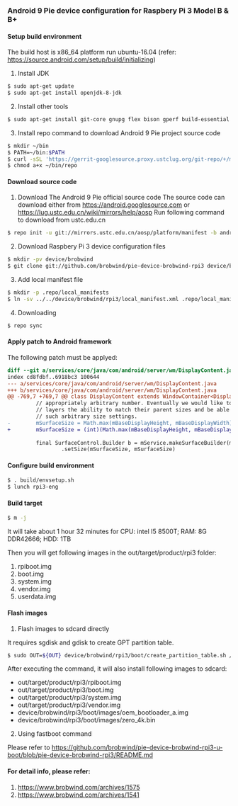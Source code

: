 ### Android 9 Pie device configuration for Raspbery Pi 3 Model B & B+

#### Setup build environment
The build host is x86_64 platform run ubuntu-16.04 (refer: https://source.android.com/setup/build/initializing)
1. Install JDK
```bash
$ sudo apt-get update
$ sudo apt-get install openjdk-8-jdk
```
2. Install other tools
```bash
$ sudo apt-get install git-core gnupg flex bison gperf build-essential zip curl zlib1g-dev gcc-multilib g++-multilib libc6-dev-i386 lib32ncurses5-dev x11proto-core-dev libx11-dev lib32z-dev libgl1-mesa-dev libxml2-utils xsltproc unzip
```
3. Install repo command to download Android 9 Pie project source code
```bash
$ mkdir ~/bin
$ PATH=~/bin:$PATH
$ curl -sSL 'https://gerrit-googlesource.proxy.ustclug.org/git-repo/+/master/repo?format=TEXT' | base64 -d > ~/bin/repo
$ chmod a+x ~/bin/repo
```

#### Download source code
1. Download The Android 9 Pie official source code
The source code can download either from https://android.googlesource.com or https://lug.ustc.edu.cn/wiki/mirrors/help/aosp
Run following command to download from ustc.edu.cn
```bash
$ repo init -u git://mirrors.ustc.edu.cn/aosp/platform/manifest -b android-9.0.0_r8 --repo-url=git://mirrors.ustc.edu.cn/aosp/tools/repo
```

2. Download Raspbery Pi 3 device configuration files
```bash
$ mkdir -pv device/brobwind
$ git clone git://github.com/brobwind/pie-device-brobwind-rpi3 device/brobwind/rpi3
```

3. Add local manifest file
```bash
$ mkdir -p .repo/local_manifests
$ ln -sv ../../device/brobwind/rpi3/local_manifest.xml .repo/local_manifests/
```

4. Downloading
```bash
$ repo sync
```

#### Apply patch to Android framework
The following patch must be applyed:
```patch
diff --git a/services/core/java/com/android/server/wm/DisplayContent.java b/services/core/java/com/android/server/wm/DisplayContent.java
index cd8fdbf..6918bc3 100644
--- a/services/core/java/com/android/server/wm/DisplayContent.java
+++ b/services/core/java/com/android/server/wm/DisplayContent.java
@@ -769,7 +769,7 @@ class DisplayContent extends WindowContainer<DisplayContent.DisplayChildWindowCo
         // appropriately arbitrary number. Eventually we would like to give SurfaceFlinger
         // layers the ability to match their parent sizes and be able to skip
         // such arbitrary size settings.
-        mSurfaceSize = Math.max(mBaseDisplayHeight, mBaseDisplayWidth) * 2;
+        mSurfaceSize = (int)(Math.max(mBaseDisplayHeight, mBaseDisplayWidth) * 1.4);
 
         final SurfaceControl.Builder b = mService.makeSurfaceBuilder(mSession)
                 .setSize(mSurfaceSize, mSurfaceSize)
```

#### Configure build environment
```bash
$ . build/envsetup.sh
$ lunch rpi3-eng
```

#### Build target
```bash
$ m -j
```
It will take about 1 hour 32 minutes for CPU: intel I5 8500T; RAM: 8G DDR42666; HDD: 1TB

Then you will get following images in the out/target/product/rpi3 folder:
1. rpiboot.img
2. boot.img
3. system.img
4. vendor.img
5. userdata.img

#### Flash images

1. Flash images to sdcard directly

It requires sgdisk and gdisk to create GPT partition table.
```bash
$ sudo OUT=${OUT} device/brobwind/rpi3/boot/create_partition_table.sh /path/to/sdcard
```
After executing the command, it will also install following images to sdcard:
- out/target/product/rpi3/rpiboot.img
- out/target/product/rpi3/boot.img
- out/target/product/rpi3/system.img
- out/target/product/rpi3/vendor.img
- device/brobwind/rpi3/boot/images/oem\_bootloader\_a.img
- device/brobwind/rpi3/boot/images/zero\_4k.bin

2. Using fastboot command

Please refer to https://github.com/brobwind/pie-device-brobwind-rpi3-u-boot/blob/pie-device-brobwind-rpi3/README.md

#### For detail info, please refer:
1. https://www.brobwind.com/archives/1575
2. https://www.brobwind.com/archives/1541
